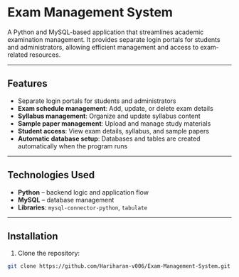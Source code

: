 # Exam Management System

A Python and MySQL-based application that streamlines academic examination management. It provides separate login portals for students and administrators, allowing efficient management and access to exam-related resources.

---

## Features

- Separate login portals for students and administrators
- **Exam schedule management**: Add, update, or delete exam details
- **Syllabus management**: Organize and update syllabus content
- **Sample paper management**: Upload and manage study materials
- **Student access**: View exam details, syllabus, and sample papers
- **Automatic database setup**: Databases and tables are created automatically when the program runs

---

## Technologies Used

- **Python** – backend logic and application flow
- **MySQL** – database management
- **Libraries**: `mysql-connector-python`, `tabulate`

---

## Installation

1. Clone the repository:

```bash
git clone https://github.com/Hariharan-v006/Exam-Management-System.git
